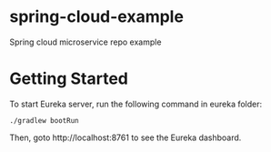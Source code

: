 # spring-cloud-example
Spring cloud microservice repo example

# Getting Started
To start Eureka server, run the following command in eureka folder:

```
./gradlew bootRun
```
Then, goto http://localhost:8761 to see the Eureka dashboard.

